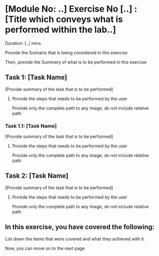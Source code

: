 # [Module No: ..] Exercise No [..] : [Title which conveys what is performed within the lab..] 

Duration: [..] mins

Provide the Scenario that is being considered in this exercise

Then, provide the Summary of what is to be performed in this exercise

## Task 1: [Task Name]

[Provide summary of the task that is to be performed]

1. Provide the steps that needs to be performed by the user

   Provide only the complete path to any image, do not include relative path
   
### Task 1.1: [Task Name]

[Provide summary of the task that is to be performed]

1. Provide the steps that needs to be performed by the user

   Provide only the complete path to any image, do not include relative path
   
## Task 2: [Task Name]

[Provide summary of the task that is to be performed]

1. Provide the steps that needs to be performed by the user

   Provide only the complete path to any image, do not include relative path


## In this exercise, you have covered the following:

List down the items that were covered and what they achieved with it.

Now, you can move on to the next page

